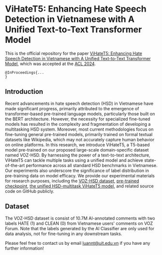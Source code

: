 # ViHateT5: Enhancing Hate Speech Detection in Vietnamese with A Unified Text-to-Text Transformer Model
This is the official repository for the paper [ViHateT5: Enhancing Hate Speech Detection in Vietnamese with A Unified Text-to-Text Transformer Model](LINK), which was accepted at the [ACL 2024](https://2024.aclweb.org/).

```
@InProceedings{...
}
```

## Introduction

Recent advancements in hate speech detection (HSD) in Vietnamese have made significant progress, primarily attributed to the emergence of transformer-based pre-trained language models, particularly those built on the BERT architecture. However, the necessity for specialized fine-tuned models has resulted in the complexity and fragmentation of developing a multitasking HSD system. Moreover, most current methodologies focus on fine-tuning general pre-trained models, primarily trained on formal textual datasets like Wikipedia, which may not accurately capture human behavior on online platforms. In this research, we introduce ViHateT5, a T5-based model pre-trained on our proposed large-scale domain-specific dataset named VOZ-HSD. By harnessing the power of a text-to-text architecture, ViHateT5 can tackle multiple tasks using a unified model and achieve state-of-the-art performance across all standard HSD benchmarks in Vietnamese. Our experiments also underscore the significance of label distribution in pre-training data on model efficacy. We provide our experimental materials for research purposes, including the [VOZ-HSD dataset](https://huggingface.co/datasets/tarudesu/VOZ-HSD), [pre-trained checkpoint](https://huggingface.co/tarudesu/ViHateT5-base), [the unified HSD-multitask ViHateT5 model](https://huggingface.co/tarudesu/ViHateT5-base-HSD), and related source code on GitHub publicly.

## Dataset
The VOZ-HSD dataset is consist of 10.7M AI-annotated comments with two labels HATE (1) and CLEAN (0) from Vietnamese users' comments on VOZ Forum. Note that the labels generated by the AI Classifier are only used for data analysis, not for fine-tuning in any downstream tasks.

Please feel free to contact us by email luannt@uit.edu.vn if you have any further information!
